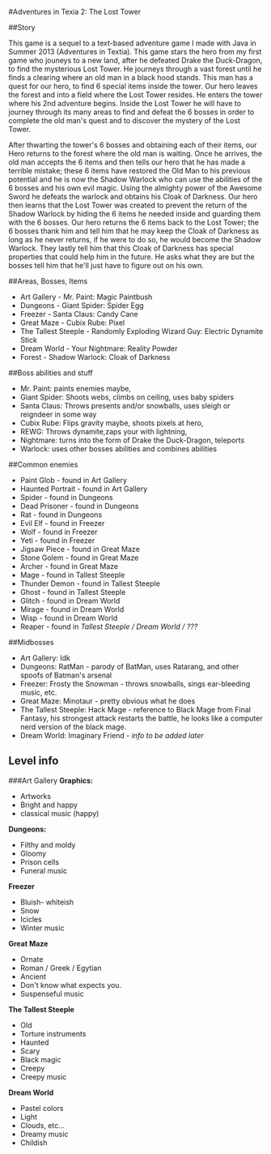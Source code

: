 #Adventures in Texia 2: The Lost Tower

##Story

This game is a sequel to a text-based adventure game I made with Java in Summer 2013 (Adventures in Textia). This game stars the hero from my first game who jouneys to a new land, after he defeated Drake the Duck-Dragon, to find the mysterious Lost Tower. He journeys through a vast forest until he finds a clearing where an old man in a black hood stands. This man has a quest for our hero, to find 6 special items inside the tower. Our hero leaves the forest and into a field where the Lost Tower resides. He enters the tower where his 2nd adventure begins. Inside the Lost Tower he will have to journey through  its many areas to find and defeat the 6 bosses in order to complete the old man's quest and to discover the mystery of the Lost Tower.

After thwarting the tower's 6 bosses and obtaining each of their items, our Hero returns to the forest where the old man is waiting. Once he arrives, the old man accepts the 6 items and then tells our hero that he has made a terrible mistake; these 6 items have restored the Old Man to his previous potential and he is now the Shadow Warlock who can use the abilities of the 6 bosses and his own evil magic. Using the almighty power of the Awesome Sword he defeats the warlock and obtains his Cloak of Darkness. Our hero then learns that the Lost Tower was created to prevent the return of the Shadow Warlock by hiding the 6 items he needed inside and guarding them with the 6 bosses. Our hero returns the 6 items back to the Lost Tower; the 6 bosses thank him and tell him that he may keep the Cloak of Darkness as long as he never returns, if he were to do so, he would become the Shadow Warlock. They lastly tell him that this Cloak of Darkness has special properties that could help him in the future. He asks what they are but the bosses tell him that he'll just have to figure out on his own.

##Areas, Bosses, Items

- Art Gallery - Mr. Paint: Magic Paintbush
- Dungeons - Giant Spider: Spider Egg
- Freezer - Santa Claus: Candy Cane
- Great Maze - Cubix Rube: Pixel
- The Tallest Steeple - Randomly Exploding Wizard Guy: Electric Dynamite Stick
- Dream World -  Your Nightmare: Reality Powder
- Forest - Shadow Warlock: Cloak of Darkness

##Boss abilities and stuff

- Mr. Paint: paints enemies maybe, 
- Giant Spider: Shoots webs, climbs on ceiling, uses baby spiders
- Santa Claus: Throws presents and/or snowballs, uses sleigh or reigndeer in some way
- Cubix Rube: Flips gravity maybe, shoots pixels at hero,
- REWG: Throws dynamite,zaps your with lightning, 
- Nightmare: turns into the form of Drake the Duck-Dragon, teleports
- Warlock: uses other bosses abilities and combines abilities

##Common enemies

- Paint Glob - found in Art Gallery
- Haunted Portrait - found in Art Gallery
- Spider - found in Dungeons
- Dead Prisoner - found in Dungeons
- Rat - found in Dungeons
- Evil Elf - found in Freezer
- Wolf - found in Freezer
- Yeti - found in Freezer
- Jigsaw Piece - found in Great Maze
- Stone Golem - found in Great Maze
- Archer - found in Great Maze
- Mage - found in Tallest Steeple
- Thunder Demon - found in Tallest Steeple
- Ghost - found in Tallest Steeple
- Glitch - found in Dream World
- Mirage - found in Dream World
- Wisp - found in Dream World
- Reaper - found in *Tallest Steeple / Dream World / ???*

##Midbosses

- Art Gallery: Idk
- Dungeons: RatMan - parody of BatMan, uses Ratarang, and other spoofs of Batman's arsenal
- Freezer: Frosty the Snowman - throws snowballs, sings ear-bleeding music, etc.
- Great Maze: Minotaur - pretty obvious what he does
- The Tallest Steeple: Hack Mage - reference to Black Mage from Final Fantasy, his strongest attack restarts the battle, he looks like a computer nerd version of the black mage.
- Dream World: Imaginary Friend - *info to be added later*

## Level info

###Art Gallery
**Graphics:**

- Artworks
- Bright and happy
- classical music (happy)

**Dungeons:**

- Filthy and moldy
- Gloomy
- Prison cells
- Funeral music

**Freezer**

- Bluish- whiteish
- Snow
- Icicles
- Winter music

**Great Maze**

- Ornate
- Roman / Greek / Egytian
- Ancient
- Don't know what expects you.
- Suspenseful music

**The Tallest Steeple**

- Old
- Torture instruments
- Haunted
- Scary
- Black magic
- Creepy
- Creepy music

**Dream World**

- Pastel colors
- Light
- Clouds, etc...
- Dreamy music
- Childish